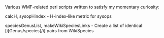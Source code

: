 Various WMF-related perl scripts written to satisfy my momentary curiosity:

calcH, sysopHindex - H-index-like metric for sysops

speciesGenusList, makeWikiSpeciesLinks - Create a list of identical [i]Genus/species[/i] pairs from WikiSpecies

